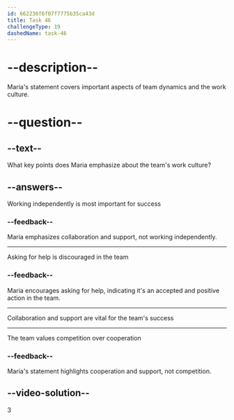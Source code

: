 ```yaml
---
id: 662236f6f07f7775b35ca43d
title: Task 46
challengeType: 19
dashedName: task-46
---
```


<!--
AUDIO REFERENCE:
Maria: One last thing. We're a collaborative team and supporting each other is key to our success. So don't hesitate to ask for help from the team if you need it. Welcome again.
-->

# --description--

Maria's statement covers important aspects of team dynamics and the work culture. 

# --question--

## --text--

What key points does Maria emphasize about the team's work culture?

## --answers--

Working independently is most important for success

### --feedback--

Maria emphasizes collaboration and support, not working independently.

---

Asking for help is discouraged in the team

### --feedback--

Maria encourages asking for help, indicating it's an accepted and positive action in the team.

---

Collaboration and support are vital for the team's success

---

The team values competition over cooperation

### --feedback--

Maria's statement highlights cooperation and support, not competition.

## --video-solution--

3
